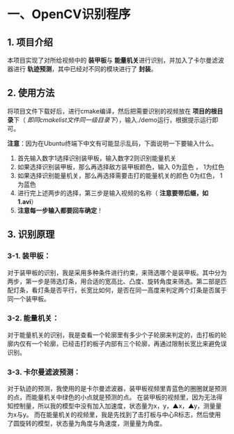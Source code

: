 # 一、OpenCV识别程序

## 1\. 项目介绍

本项目实现了对所给视频中的 **装甲板**与 **能量机关**进行识别，并加入了卡尔曼滤波器进行 **轨迹预测**，其中已经对不同的模块进行了 **封装**。

## 2\. 使用方法

将项目文件下载好后，进行cmake编译，然后把需要识别的视频放在 **项目的根目录**下（ _即同cmakelist文件同一级目录下_），输入./demo运行，根据提示运行即可。

**注意**：因为在Ubuntu终端下中文有可能显示乱码，下面说明一下要输入什么。

1.  首先输入数字1选择识别装甲板，输入数字2则识别能量机关
2.  如果选择识别装甲板，那么再选择敌方装甲板颜色，输入 0为蓝色 ， 1为红色
3.  如果选择识别能量机关，那么再选择需要击打的能量机关的颜色 0为红色， 1为蓝色
4.  进行完上述两步的选择，第三步是输入视频的名称（ **注意要带后缀，如1.avi**）
5.  **注意每一步输入都要回车确定**！

## 3\. 识别原理

### 3-1\. 装甲板：

对于装甲板的识别，我是采用多种条件进行约束，来筛选哪个是装甲板。其中分为两步，第一步是筛选灯条，用合适的宽高比、凸度、旋转角度来筛选。第二部是匹配灯条，看灯条是否平行，长宽比如何，是否在同一高度来判定两个灯条是否属于同一个装甲板。

### 3-2\. 能量机关：

对于能量机关的识别，我是查看一个轮廓里有多少个子轮廓来判定的，击打板的轮廓内仅有一个轮廓，已经击打的板子内部有三个轮廓，再通过限制长宽比来避免误识别。

### 3-3\. 卡尔曼滤波预测：

对于轨迹的预测，我使用的是卡尔曼滤波器，装甲板视频里青蓝色的圈圈就是预测的点，而能量机关中绿色的小点就是预测的点。
在装甲板的视频里，因为无法得知控制量，所以我的模型中没有加入加速度，状态量为x，y，▲x，▲y，测量量为x与y。
而在能量机关的视频里，我是先找到了击打板与中心R标志，然后使用了圆旋转的模型，状态量为角度与角速度，测量量为角度。